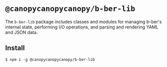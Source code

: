 # `@canopycanopycanopy/b-ber-lib`

The `b-ber-lib` package includes classes and modules for managing b-ber's internal state, performing I/O operations, and parsing and rendering YAML and JSON data.

## Install

```
$ npm i -g @canopycanopycanopy/b-ber-lib
```
